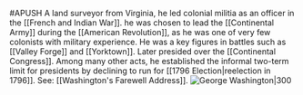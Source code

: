 #APUSH 
A land surveyor from Virginia, he led colonial militia as an officer in the [[French and Indian War]]. he was chosen to lead the [[Continental Army]] during the [[American Revolution]], as he was one of very few colonists with military experience. He was a key figures in battles such as [[Valley Forge]] and [[Yorktown]]. Later presided over the [[Continental Congress]]. Among many other acts, he established the informal two-term limit for presidents by declining to run for [[1796 Election|reelection in 1796]]. See: [[Washington's Farewell Address]].
![George Washington|300](https://upload.wikimedia.org/wikipedia/commons/thumb/b/b6/Gilbert_Stuart_Williamstown_Portrait_of_George_Washington.jpg/220px-Gilbert_Stuart_Williamstown_Portrait_of_George_Washington.jpg)